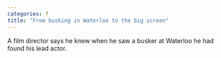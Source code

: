 ```yaml
---
categories: f
title: "From busking in Waterloo to the big screen"
---
```

A film director says he knew when he saw a busker at Waterloo he had found his lead actor.